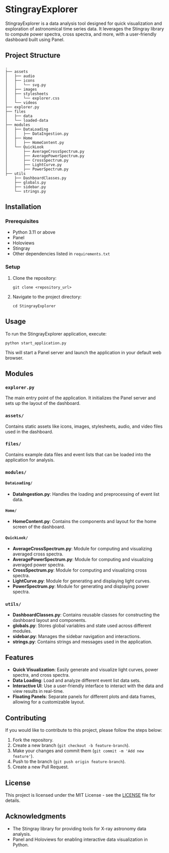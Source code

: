 
# StingrayExplorer

StingrayExplorer is a data analysis tool designed for quick visualization and exploration of astronomical time series data. It leverages the Stingray library to compute power spectra, cross spectra, and more, with a user-friendly dashboard built using Panel.

## Project Structure

```
.
├── assets
│   ├── audio
│   ├── icons
│   │   └── svg.py
│   ├── images
│   ├── stylesheets
│   │   └── explorer.css
│   └── videos
├── explorer.py
├── files
│   ├── data
│   └── loaded-data
├── modules
│   ├── DataLoading
│   │   ├── DataIngestion.py
│   ├── Home
│   │   ├── HomeContent.py
│   └── QuickLook
│       ├── AverageCrossSpectrum.py
│       ├── AveragePowerSpectrum.py
│       ├── CrossSpectrum.py
│       ├── LightCurve.py
│       ├── PowerSpectrum.py
├── utils
    ├── DashboardClasses.py
    ├── globals.py
    ├── sidebar.py
    └── strings.py
```

## Installation

### Prerequisites

- Python 3.11 or above
- Panel
- Holoviews
- Stingray
- Other dependencies listed in `requirements.txt`

### Setup

1. Clone the repository:

    ```
    git clone <repository_url>
    ```

2. Navigate to the project directory:

    ```
    cd StingrayExplorer
    ```

## Usage

To run the StingrayExplorer application, execute:

```
python start_application.py
```

This will start a Panel server and launch the application in your default web browser.

## Modules

### `explorer.py`

The main entry point of the application. It initializes the Panel server and sets up the layout of the dashboard.

### `assets/`

Contains static assets like icons, images, stylesheets, audio, and video files used in the dashboard.

### `files/`

Contains example data files and event lists that can be loaded into the application for analysis.

### `modules/`

#### `DataLoading/`

- **DataIngestion.py**: Handles the loading and preprocessing of event list data.

#### `Home/`

- **HomeContent.py**: Contains the components and layout for the home screen of the dashboard.

#### `QuickLook/`

- **AverageCrossSpectrum.py**: Module for computing and visualizing averaged cross spectra.
- **AveragePowerSpectrum.py**: Module for computing and visualizing averaged power spectra.
- **CrossSpectrum.py**: Module for computing and visualizing cross spectra.
- **LightCurve.py**: Module for generating and displaying light curves.
- **PowerSpectrum.py**: Module for generating and displaying power spectra.

### `utils/`

- **DashboardClasses.py**: Contains reusable classes for constructing the dashboard layout and components.
- **globals.py**: Stores global variables and state used across different modules.
- **sidebar.py**: Manages the sidebar navigation and interactions.
- **strings.py**: Contains strings and messages used in the application.

## Features

- **Quick Visualization**: Easily generate and visualize light curves, power spectra, and cross spectra.
- **Data Loading**: Load and analyze different event list data sets.
- **Interactive UI**: Use a user-friendly interface to interact with the data and view results in real-time.
- **Floating Panels**: Separate panels for different plots and data frames, allowing for a customizable layout.

## Contributing

If you would like to contribute to this project, please follow the steps below:

1. Fork the repository.
2. Create a new branch (`git checkout -b feature-branch`).
3. Make your changes and commit them (`git commit -m 'Add new feature'`).
4. Push to the branch (`git push origin feature-branch`).
5. Create a new Pull Request.

## License

This project is licensed under the MIT License - see the [LICENSE](LICENSE) file for details.

## Acknowledgments

- The Stingray library for providing tools for X-ray astronomy data analysis.
- Panel and Holoviews for enabling interactive data visualization in Python.
